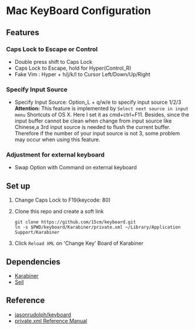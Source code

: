 # Mac KeyBoard Configuration

## Features

### Caps Lock to Escape or Control

- Double press shift to Caps Lock
- Caps Lock to Escape, hold for Hyper(Control_R)
- Fake Vim : Hyper + h/j/k/l to Cursor Left/Down/Up/Right

### Specify Input Source

- Specify Input Source: Option_L + q/w/e to specify input source 1/2/3
    __Attention:__ This feature is implemented by `Select next source in input menu` Shortcuts of OS X. Here I set it as cmd+ctrl+F11. Besides, since the input buffer cannot be clean when change from input source like Chinese,a 3rd input source is needed to flush the current buffer. Therefore if the number of your input source is not 3, some problem may occur when using this feature.   

### Adjustment for external keyboard

- Swap Option with Command on external keyboard

## Set up

1. Change Caps Lock to F19(keycode: 80)

2. Clone this repo and create a soft link
    ```
    git clone https://github.com/15cm/keyboard.git
    ln -s $PWD/keyboard/Karabiner/private.xml ~/Library/Application Support/Karabiner
    ```

3. Click `Reload XML` on 'Change Key' Board of Karabiner

## Dependencies

* [Karabiner](https://pqrs.org/osx/karabiner/)
* [Seil](https://pqrs.org/osx/karabiner/seil.html.en)

## Reference

- [jasonrudolph/keyboard](https://github.com/jasonrudolph/keyboard)
- [private.xml Reference Manual](https://pqrs.org/osx/karabiner/xml.html.en)
